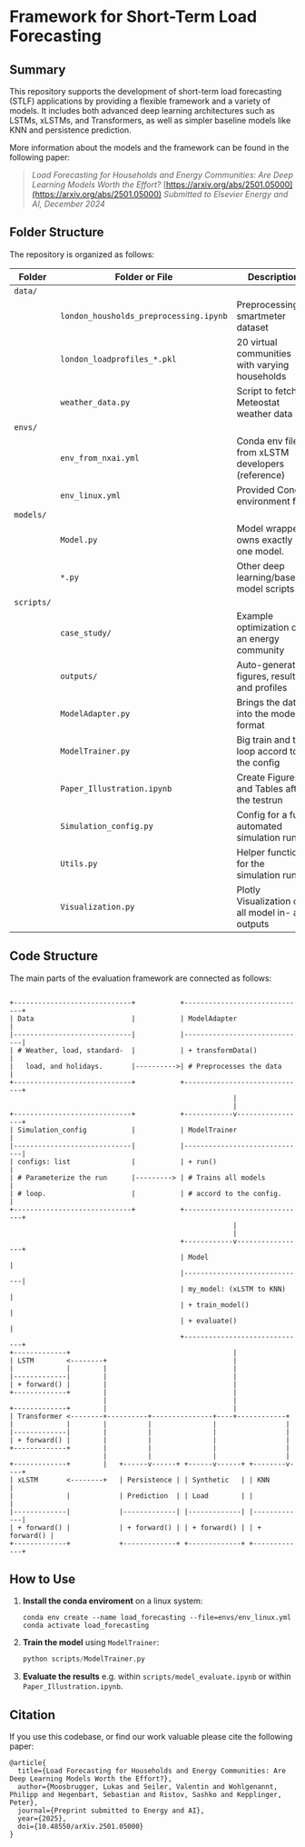 # Framework for Short-Term Load Forecasting

## Summary

This repository supports the development of short-term load forecasting (STLF) applications by providing a flexible framework and a variety of models. It includes both advanced deep learning architectures such as LSTMs, xLSTMs, and Transformers, as well as simpler baseline models like KNN and persistence prediction.

More information about the models and the framework can be found in the following paper: 

>  *Load Forecasting for Households and Energy Communities: Are Deep Learning Models Worth the Effort?* [https://arxiv.org/abs/2501.05000](https://arxiv.org/abs/2501.05000) *Submitted to Elsevier Energy and AI, December 2024*


## Folder Structure

The repository is organized as follows:

| Folder           | Folder or File                      | Description                                        |
|------------------|-------------------------------------|----------------------------------------------------|
| `data/`          |                                     |                                                    |
|                  | `london_housholds_preprocessing.ipynb`   | Preprocessing of smartmeter dataset                |
|                  | `london_loadprofiles_*.pkl`         | 20 virtual communities with varying households     |
|                  | `weather_data.py`                   | Script to fetch Meteostat weather data             |
| `envs/`          |                                     |                                                    |
|                  | `env_from_nxai.yml`                 | Conda env file from xLSTM developers (reference)   |
|                  | `env_linux.yml`                     | Provided Conda environment file                    |
| `models/`        |                                     |                                                    |
|                  | `Model.py`                          | Model wrapper, owns exactly one model.   |
|                  | `*.py`                              | Other deep learning/baseline model scripts         |
| `scripts/`       |                                     |                                                    |
|                  | `case_study/`                       | Example optimization of an energy community        |
|                  | `outputs/`                          | Auto-generated figures, results, and profiles      |
|                  | `ModelAdapter.py`                   | Brings the data into the model format              |
|                  | `ModelTrainer.py`                   | Big train and test loop accord to the config       |
|                  | `Paper_Illustration.ipynb`          | Create Figures and Tables after the testrun        |
|                  | `Simulation_config.py`              | Config for a full automated simulation run         |
|                  | `Utils.py`                          | Helper functions for the simulation run            |
|                  | `Visualization.py`                  | Plotly Visualization of all model in- and outputs  |


## Code Structure

The main parts of the evaluation framework are connected as follows:

```

+-----------------------------+           +------------------------------+
| Data                        |           | ModelAdapter                 |
|-----------------------------|           |------------------------------|
| # Weather, load, standard-  |           | + transformData()            |
|   load, and holidays.       |---------->| # Preprocesses the data      |
+-----------------------------+           +------------------------------+
                                                       |
                                                       |
+-----------------------------+           +------------v-----------------+
| Simulation_config           |           | ModelTrainer                 |
|-----------------------------|           |------------------------------|
| configs: list               |           | + run()                      |
| # Parameterize the run      |---------> | # Trains all models          |
| # loop.                     |           | # accord to the config.      |
+-----------------------------+           +------------------------------+
                                                       |
                                                       |
                                          +------------v-----------------+
                                          | Model                        |
                                          |------------------------------|
                                          | my_model: (xLSTM to KNN)     |
                                          | + train_model()              |
                                          | + evaluate()                 |
                                          +------------------------------+
+-------------+                                        |
| LSTM        <--------+                               |
|             |        |                               |                 
|-------------|        |                               |                 
| + forward() |        |                               |                 
+-------------+        |                               |                 
                       |                               |                 
+-------------+        |                               |                 
| Transformer <--------+----------+---------------+----+------------+
|             |        |          |               |                 |
|-------------|        |          |               |                 |
| + forward() |        |          |               |                 |
+-------------+        |          |               |                 |
                       |          |               |                 |
+-------------+        |   +------v------+ +------v------+ +--------v----+
| xLSTM       <--------+   | Persistence | | Synthetic   | | KNN         |
|             |            | Prediction  | | Load        | |             |
|-------------|            |-------------| |-------------| |-------------|
| + forward() |            | + forward() | | + forward() | | + forward() |
+-------------+            +-------------+ +-------------+ +-------------+

```

<!-- ## Components: todo! -->

## How to Use

1. **Install the conda enviroment** on a linux system:
    ```
    conda env create --name load_forecasting --file=envs/env_linux.yml
    conda activate load_forecasting
    ```

2. **Train the model** using `ModelTrainer`:
    ```python
    python scripts/ModelTrainer.py
    ```

3. **Evaluate the results** e.g. within `scripts/model_evaluate.ipynb` or within `Paper_Illustration.ipynb`.

## Citation

If you use this codebase, or find our work valuable please cite the following paper:

```
@article{
  title={Load Forecasting for Households and Energy Communities: Are Deep Learning Models Worth the Effort?},
  author={Moosbrugger, Lukas and Seiler, Valentin and Wohlgenannt, Philipp and Hegenbart, Sebastian and Ristov, Sashko and Kepplinger, Peter},
  journal={Preprint submitted to Energy and AI},
  year={2025},
  doi={10.48550/arXiv.2501.05000}
}
```

